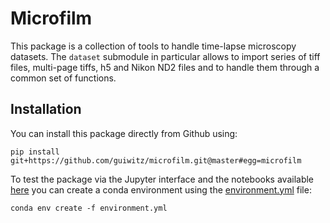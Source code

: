 # Microfilm

This package is a collection of tools to handle time-lapse microscopy datasets. The ```dataset``` submodule in particular allows to import series of tiff files, multi-page tiffs, h5 and Nikon ND2 files and to handle them through a common set of functions.

## Installation

You can install this package directly from Github using: 

```
pip install git+https://github.com/guiwitz/microfilm.git@master#egg=microfilm
```

To test the package via the Jupyter interface and the notebooks available [here](notebooks) you can create a conda environment using the [environment.yml](binder/environment.yml) file:

```
conda env create -f environment.yml
```